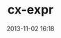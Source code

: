 ---
layout: page
title: "cx-expr"
date: 2013-11-02 16:18
comments: true
sharing: true
footer: true
---